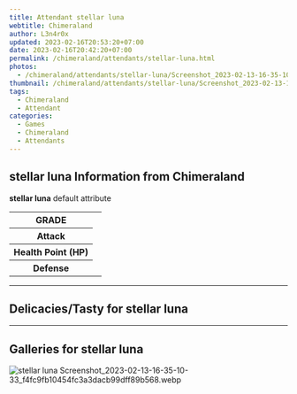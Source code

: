```yaml
---
title: Attendant stellar luna
webtitle: Chimeraland
author: L3n4r0x
updated: 2023-02-16T20:53:20+07:00
date: 2023-02-16T20:42:20+07:00
permalink: /chimeraland/attendants/stellar-luna.html
photos:
  - /chimeraland/attendants/stellar-luna/Screenshot_2023-02-13-16-35-10-33_f4fc9fb10454fc3a3dacb99dff89b568.webp
thumbnail: /chimeraland/attendants/stellar-luna/Screenshot_2023-02-13-16-35-10-33_f4fc9fb10454fc3a3dacb99dff89b568.webp
tags:
  - Chimeraland
  - Attendant
categories:
  - Games
  - Chimeraland
  - Attendants
---
```


<section id="bootstrap-wrapper"><link rel="stylesheet" href="https://cdn.statically.io/gh/dimaslanjaka/Web-Manajemen/40ac3225/css/bootstrap-4.5-wrapper.css"/><h2>stellar luna Information from Chimeraland</h2><p><b>stellar luna</b> default attribute <table><tr><th>GRADE</th><td></td></tr><tr><th>Attack</th><td></td></tr><tr><th>Health Point (HP)</th><td></td></tr><tr><th>Defense</th><td></td></tr></table></p><hr/><h2>Delicacies/Tasty for stellar luna</h2><hr/><div id="gallery"><h2>Galleries for stellar luna</h2><div class="row"><div class="col-lg-6 col-12"><img src="/chimeraland/attendants/stellar-luna/Screenshot_2023-02-13-16-35-10-33_f4fc9fb10454fc3a3dacb99dff89b568.webp" alt="stellar luna Screenshot_2023-02-13-16-35-10-33_f4fc9fb10454fc3a3dacb99dff89b568.webp"/></div></div></div></section>